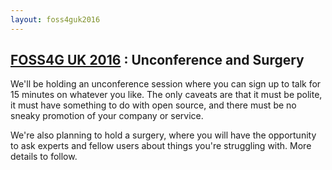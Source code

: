 ```yaml
---
layout: foss4guk2016
---
```

## [FOSS4G UK 2016](/foss4guk2016/) : Unconference and Surgery

We'll be holding an unconference session where you can sign up to talk for 15 minutes on whatever you like. The only caveats are that it must be polite, it must have something to do with open source, and there must be no sneaky promotion of your company or service.

We're also planning to hold a surgery, where you will have the opportunity to ask experts and fellow users about things you're struggling with. More details to follow.